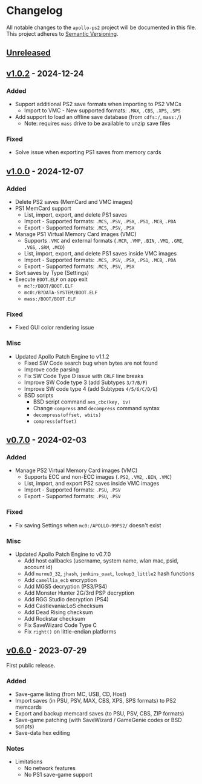 # Changelog

All notable changes to the `apollo-ps2` project will be documented in this file. This project adheres to [Semantic Versioning](https://semver.org/spec/v2.0.0.html).

## [Unreleased]()

## [v1.0.2](https://github.com/bucanero/apollo-ps2/releases/tag/v1.0.2) - 2024-12-24

### Added

* Support additional PS2 save formats when importing to PS2 VMCs
  - Import to VMC - New supported formats: `.MAX`, `.CBS`, `.XPS`, `.SPS`
* Add support to load an offline save database (from `cdfs:/`, `mass:/`)
  - Note: requires `mass` drive to be available to unzip save files

### Fixed

* Solve issue when exporting PS1 saves from memory cards

## [v1.0.0](https://github.com/bucanero/apollo-ps2/releases/tag/v1.0.0) - 2024-12-07

### Added

* Delete PS2 saves (MemCard and VMC images)
* PS1 MemCard support
  - List, import, export, and delete PS1 saves
  - Import - Supported formats: `.MCS`, `.PSV`, `.PSX`, `.PS1`, `.MCB`, `.PDA`
  - Export - Supported formats: `.MCS`, `.PSV`, `.PSX`
* Manage PS1 Virtual Memory Card images (VMC)
  - Supports `.VMC` and external formats (`.MCR`, `.VMP`, `.BIN`, `.VM1`, `.GME`, `.VGS`, `.SRM`, `.MCD`)
  - List, import, export, and delete PS1 saves inside VMC images
  - Import - Supported formats: `.MCS`, `.PSV`, `.PSX`, `.PS1`, `.MCB`, `.PDA`
  - Export - Supported formats: `.MCS`, `.PSV`, `.PSX`
* Sort saves by Type (Settings)
* Execute `BOOT.ELF` on app exit
  - `mc?:/BOOT/BOOT.ELF`
  - `mc0:/B?DATA-SYSTEM/BOOT.ELF`
  - `mass:/BOOT/BOOT.ELF`

### Fixed

* Fixed GUI color rendering issue

### Misc

* Updated Apollo Patch Engine to v1.1.2
  - Fixed SW Code search bug when bytes are not found
  - Improve code parsing
  - Fix SW Code Type D issue with `CRLF` line breaks
  - Improve SW Code type 3 (add Subtypes `3/7/B/F`)
  - Improve SW code type 4 (add Subtypes `4/5/6/C/D/E`)
  - BSD scripts
    + BSD script command `aes_cbc(key, iv)`
    + Change `compress` and `decompress` command syntax
    + `decompress(offset, wbits)`
    + `compress(offset)`

## [v0.7.0](https://github.com/bucanero/apollo-ps2/releases/tag/v0.7.0) - 2024-02-03

### Added

* Manage PS2 Virtual Memory Card images (VMC)
  * Supports ECC and non-ECC images (`.PS2`, `.VM2`, `.BIN`, `.VMC`)
  * List, import, and export PS2 saves inside VMC images
  * Import - Supported formats: `.PSU`, `.PSV`
  * Export - Supported formats: `.PSU`, `.PSV`

### Fixed

* Fix saving Settings when `mc0:/APOLLO-99PS2/` doesn't exist

### Misc

* Updated Apollo Patch Engine to v0.7.0
  - Add host callbacks (username, system name, wlan mac, psid, account id)
  - Add `murmu3_32`, `jhash`, `jenkins_oaat`, `lookup3_little2` hash functions
  - Add `camellia_ecb` encryption
  - Add MGS5 decryption (PS3/PS4)
  - Add Monster Hunter 2G/3rd PSP decryption
  - Add RGG Studio decryption (PS4)
  - Add Castlevania:LoS checksum
  - Add Dead Rising checksum
  - Add Rockstar checksum
  - Fix SaveWizard Code Type C
  - Fix `right()` on little-endian platforms

## [v0.6.0](https://github.com/bucanero/apollo-ps2/releases/tag/v0.6.0) - 2023-07-29

First public release.

### Added

* Save-game listing (from MC, USB, CD, Host)
* Import saves (in PSU, PSV, MAX, CBS, XPS, SPS formats) to PS2 memcards
* Export and backup memcard saves (to PSU, PSV, CBS, ZIP formats)
* Save-game patching (with SaveWizard / GameGenie codes or BSD scripts)
* Save-data hex editing

### Notes

* Limitations
  * No network features
  * No PS1 save-game support
